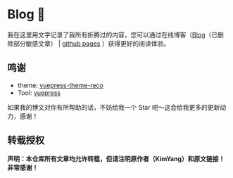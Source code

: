 # Blog 🤔 
我在这里用文字记录了我所有折腾过的内容，您可以通过在线博客（[Blog](https://kimyang.cn)（已删除部分敏感文章） | [github pages](https://kimyangofcat.github.io/Blog/) ）获得更好的阅读体验。
<!--
同时您也可关注我的微信公众号来获得实时文章更新通知。
![二维码](https://pic-bed-1256389522.cos.ap-chengdu.myqcloud.com/info/binarycode.png)
-->

## 鸣谢

* theme: [vuepress-theme-reco](https://vuepress-theme-reco.recoluan.com/)
* Tool: [vuepress](https://v1.vuepress.vuejs.org/zh/theme/default-theme-config.html)

如果我的博文对你有所帮助的话，不妨给我一个 Star 吧～这会给我更多的更新动力，感谢！

## 转载授权

**声明：本仓库所有文章均允许转载，但请注明原作者（KimYang）和原文链接！非常感谢！**